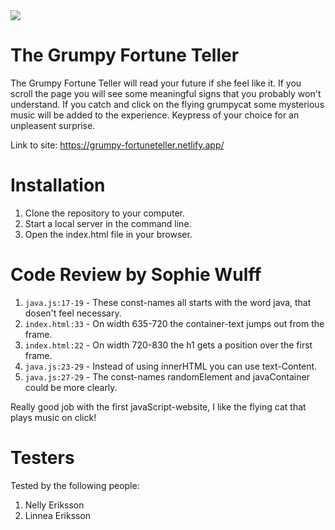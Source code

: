 <img src="https://media.giphy.com/media/HNMRdQec5e2l2/giphy.gif">

# The Grumpy Fortune Teller

The Grumpy Fortune Teller will read your future if she feel like it. If you scroll the page you will see some meaningful signs that you probably won't understand. If you catch and click on the flying grumpycat some mysterious music will be added to the experience. Keypress of your choice for an unpleasent surprise.

Link to site: https://grumpy-fortuneteller.netlify.app/

# Installation

1. Clone the repository to your computer.
2. Start a local server in the command line.
3. Open the index.html file in your browser.

# Code Review by Sophie Wulff

1. `java.js:17-19` - These const-names all starts with the word java, that dosen't feel necessary.
2. `index.html:33` - On width 635-720 the container-text jumps out from the frame.
3. `index.html:22` - On width 720-830 the h1 gets a position over the first frame.
4. `java.js:23-29` - Instead of using innerHTML you can use text-Content.
5. `java.js:27-29` - The const-names randomElement and javaContainer could be more clearly.

Really good job with the first javaScript-website, I like the flying cat that plays music on click!


# Testers

Tested by the following people:

1. Nelly Eriksson
2. Linnea Eriksson
